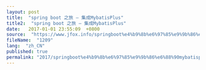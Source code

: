 ```yaml
---
layout: post
title:  "spring boot 之旅 – 集成MybatisPlus"
title2:  "spring boot 之旅 – 集成MybatisPlus"
date:   2017-01-01 23:55:09  +0800
source:  "https://www.jfox.info/springboot%e4%b9%8b%e6%97%85%e9%9b%86%e6%88%90mybatisplus.html"
fileName:  "1209"
lang:  "zh_CN"
published: true
permalink: "2017/springboot%e4%b9%8b%e6%97%85%e9%9b%86%e6%88%90mybatisplus.html"
---
```



